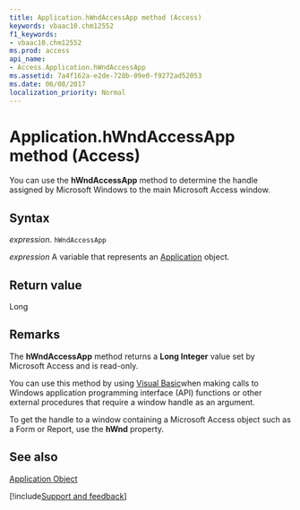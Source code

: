 ```yaml
---
title: Application.hWndAccessApp method (Access)
keywords: vbaac10.chm12552
f1_keywords:
- vbaac10.chm12552
ms.prod: access
api_name:
- Access.Application.hWndAccessApp
ms.assetid: 7a4f162a-e2de-728b-09e0-f9272ad52053
ms.date: 06/08/2017
localization_priority: Normal
---
```



# Application.hWndAccessApp method (Access)

You can use the  **hWndAccessApp** method to determine the handle assigned by Microsoft Windows to the main Microsoft Access window.


## Syntax

_expression_. `hWndAccessApp`

_expression_ A variable that represents an [Application](Access.Application.md) object.


## Return value

Long


## Remarks

The  **hWndAccessApp** method returns a **Long Integer** value set by Microsoft Access and is read-only.

You can use this method by using [Visual Basic](../access/Concepts/Settings/set-properties-by-using-visual-basic.md)when making calls to Windows application programming interface (API) functions or other external procedures that require a window handle as an argument.

To get the handle to a window containing a Microsoft Access object such as a Form or Report, use the  **hWnd** property.


## See also


[Application Object](Access.Application.md)

[!include[Support and feedback](~/includes/feedback-boilerplate.md)]